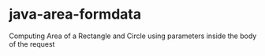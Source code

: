 # java-area-formdata
Computing Area of a Rectangle and Circle using parameters inside the body of the request
